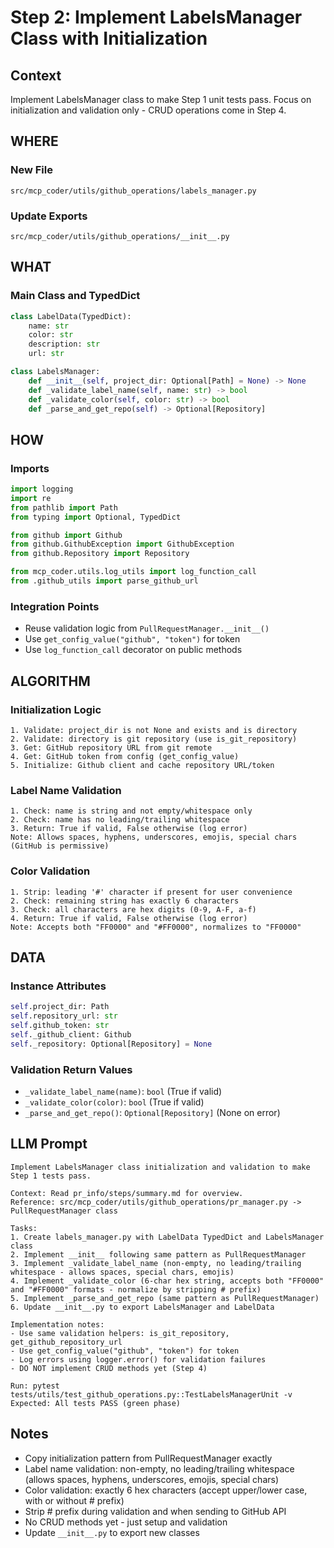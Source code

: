 # Step 2: Implement LabelsManager Class with Initialization

## Context
Implement LabelsManager class to make Step 1 unit tests pass. Focus on initialization and validation only - CRUD operations come in Step 4.

## WHERE

### New File
```
src/mcp_coder/utils/github_operations/labels_manager.py
```

### Update Exports
```
src/mcp_coder/utils/github_operations/__init__.py
```

## WHAT

### Main Class and TypedDict

```python
class LabelData(TypedDict):
    name: str
    color: str
    description: str
    url: str

class LabelsManager:
    def __init__(self, project_dir: Optional[Path] = None) -> None
    def _validate_label_name(self, name: str) -> bool
    def _validate_color(self, color: str) -> bool
    def _parse_and_get_repo(self) -> Optional[Repository]
```

## HOW

### Imports
```python
import logging
import re
from pathlib import Path
from typing import Optional, TypedDict

from github import Github
from github.GithubException import GithubException
from github.Repository import Repository

from mcp_coder.utils.log_utils import log_function_call
from .github_utils import parse_github_url
```

### Integration Points
- Reuse validation logic from `PullRequestManager.__init__()`
- Use `get_config_value("github", "token")` for token
- Use `log_function_call` decorator on public methods

## ALGORITHM

### Initialization Logic
```
1. Validate: project_dir is not None and exists and is directory
2. Validate: directory is git repository (use is_git_repository)
3. Get: GitHub repository URL from git remote
4. Get: GitHub token from config (get_config_value)
5. Initialize: Github client and cache repository URL/token
```

### Label Name Validation
```
1. Check: name is string and not empty/whitespace only
2. Check: name has no leading/trailing whitespace
3. Return: True if valid, False otherwise (log error)
Note: Allows spaces, hyphens, underscores, emojis, special chars (GitHub is permissive)
```

### Color Validation
```
1. Strip: leading '#' character if present for user convenience
2. Check: remaining string has exactly 6 characters
3. Check: all characters are hex digits (0-9, A-F, a-f)
4. Return: True if valid, False otherwise (log error)
Note: Accepts both "FF0000" and "#FF0000", normalizes to "FF0000"
```

## DATA

### Instance Attributes
```python
self.project_dir: Path
self.repository_url: str
self.github_token: str
self._github_client: Github
self._repository: Optional[Repository] = None
```

### Validation Return Values
- `_validate_label_name(name)`: `bool` (True if valid)
- `_validate_color(color)`: `bool` (True if valid)
- `_parse_and_get_repo()`: `Optional[Repository]` (None on error)

## LLM Prompt

```
Implement LabelsManager class initialization and validation to make Step 1 tests pass.

Context: Read pr_info/steps/summary.md for overview.
Reference: src/mcp_coder/utils/github_operations/pr_manager.py -> PullRequestManager class

Tasks:
1. Create labels_manager.py with LabelData TypedDict and LabelsManager class
2. Implement __init__ following same pattern as PullRequestManager
3. Implement _validate_label_name (non-empty, no leading/trailing whitespace - allows spaces, special chars, emojis)
4. Implement _validate_color (6-char hex string, accepts both "FF0000" and "#FF0000" formats - normalize by stripping # prefix)
5. Implement _parse_and_get_repo (same pattern as PullRequestManager)
6. Update __init__.py to export LabelsManager and LabelData

Implementation notes:
- Use same validation helpers: is_git_repository, get_github_repository_url
- Use get_config_value("github", "token") for token
- Log errors using logger.error() for validation failures
- DO NOT implement CRUD methods yet (Step 4)

Run: pytest tests/utils/test_github_operations.py::TestLabelsManagerUnit -v
Expected: All tests PASS (green phase)
```

## Notes

- Copy initialization pattern from PullRequestManager exactly
- Label name validation: non-empty, no leading/trailing whitespace (allows spaces, hyphens, underscores, emojis, special chars)
- Color validation: exactly 6 hex characters (accept upper/lower case, with or without # prefix)
- Strip # prefix during validation and when sending to GitHub API
- No CRUD methods yet - just setup and validation
- Update `__init__.py` to export new classes
